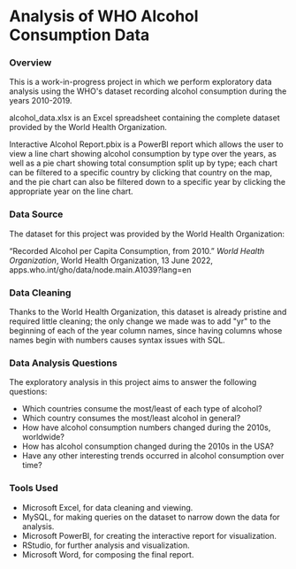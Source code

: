 # Analysis of WHO Alcohol Consumption Data

### Overview

This is a work-in-progress project in which we perform exploratory data analysis using the WHO's dataset recording alcohol consumption during the years 2010-2019.

alcohol_data.xlsx is an Excel spreadsheet containing the complete dataset provided by the World Health Organization.

Interactive Alcohol Report.pbix is a PowerBI report which allows the user to view a line chart showing alcohol consumption by type over the years, as well as a pie chart showing total consumption split up by type; each chart can be filtered to a specific country by clicking that country on the map, and the pie chart can also be filtered down to a specific year by clicking the appropriate year on the line chart.

### Data Source

The dataset for this project was provided by the World Health Organization:

“Recorded Alcohol per Capita Consumption, from 2010.” *World Health Organization*, World Health Organization, 13 June 2022, apps.who.int/gho/data/node.main.A1039?lang=en 

### Data Cleaning

Thanks to the World Health Organization, this dataset is already pristine and required little cleaning; the only change we made was to add "yr" to the beginning of each of the year column names, since having columns whose names begin with numbers causes syntax issues with SQL.

### Data Analysis Questions

The exploratory analysis in this project aims to answer the following questions:
- Which countries consume the most/least of each type of alcohol?
- Which country consumes the most/least alcohol in general?
- How have alcohol consumption numbers changed during the 2010s, worldwide?
- How has alcohol consumption changed during the 2010s in the USA?
- Have any other interesting trends occurred in alcohol consumption over time?

### Tools Used
- Microsoft Excel, for data cleaning and viewing.
- MySQL, for making queries on the dataset to narrow down the data for analysis.
- Microsoft PowerBI, for creating the interactive report for visualization.
- RStudio, for further analysis and visualization.
- Microsoft Word, for composing the final report.
